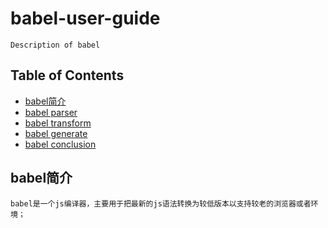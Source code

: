 # babel-user-guide

    Description of babel

## Table of Contents

- [babel简介](#babel-instruct)
- [babel parser](#babel-parser)
- [babel transform](#babel=transform)
- [babel generate](#babel-generate)
- [babel conclusion](#babel-concurrency)

## babel简介

    babel是一个js编译器，主要用于把最新的js语法转换为较低版本以支持较老的浏览器或者环境；